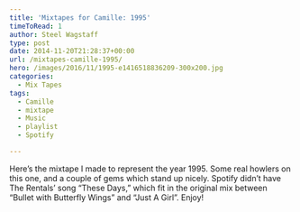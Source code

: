 ```yaml
---
title: 'Mixtapes for Camille: 1995'
timeToRead: 1 
author: Steel Wagstaff
type: post
date: 2014-11-20T21:28:37+00:00
url: /mixtapes-camille-1995/
hero: /images/2016/11/1995-e1416518836209-300x200.jpg
categories:
  - Mix Tapes
tags:
  - Camille
  - mixtape
  - Music
  - playlist
  - Spotify

---
```

Here&#8217;s the mixtape I made to represent the year 1995. Some real howlers on this one, and a couple of gems which stand up nicely. Spotify didn&#8217;t have The Rentals&#8217; song &#8220;These Days,&#8221; which fit in the original mix between &#8220;Bullet with Butterfly Wings&#8221; and &#8220;Just A Girl&#8221;. Enjoy!